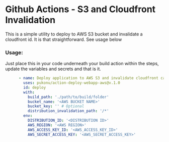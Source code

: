 # Github Actions - S3 and Cloudfront Invalidation
This is a simple utility to deploy to AWS S3 bucket and invalidate a cloudfront id. It is that straightforward. See usage below

### Usage:
Just place this in your code underneath your build action within the steps, update the variables and secrets and that is it.
```yaml
      - name: Deploy application to AWS S3 and invalidate cloudfront cache
        uses: pukonu/action-deploy-webapp-aws@v.1.0
        id: deploy
        with:
          build_path: './path/to/build/folder'
          bucket_name: '<AWS BUCKET NAME>'
          bucket_key: '' # Optional
          distribution_invalidation_path: '/*'
        env:
          DISTRIBUTION_ID: '<DISTRIBUTION ID>'
          AWS_REGION: '<AWS REGION>'
          AWS_ACCESS_KEY_ID: '<AWS_ACCESS_KEY_ID>'
          AWS_SECRET_ACCESS_KEY: '<AWS_SECRET_ACCESS_KEY>'
```
